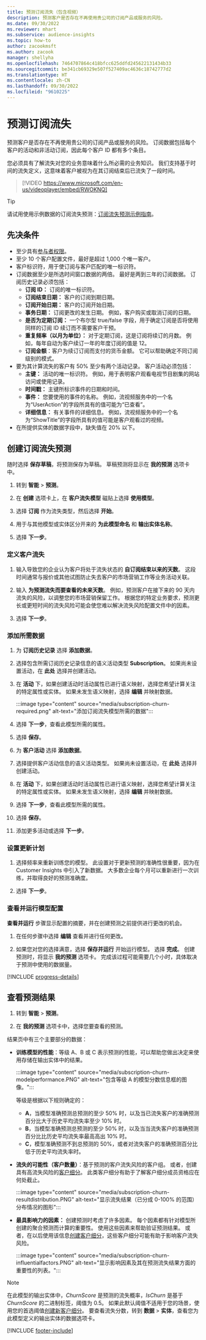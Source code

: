 ```yaml
---
title: 预测订阅流失（包含视频）
description: 预测客户是否存在不再使用贵公司的订阅产品或服务的风险。
ms.date: 09/30/2022
ms.reviewer: mhart
ms.subservice: audience-insights
ms.topic: how-to
author: zacookmsft
ms.author: zacook
manager: shellyha
ms.openlocfilehash: 7464707864c418bfcc625ddfd245622131434b33
ms.sourcegitcommit: be341cb69329e507f527409ac4636c18742777d2
ms.translationtype: HT
ms.contentlocale: zh-CN
ms.lasthandoff: 09/30/2022
ms.locfileid: "9610225"
---
```

# <a name="predict-subscription-churn"></a>预测订阅流失

预测客户是否存在不再使用贵公司的订阅产品或服务的风险。 订阅数据包括每个客户的活动和非活动订阅，因此每个客户 ID 都有多个条目。

您必须具有了解流失对您的业务意味着什么所必需的业务知识。 我们支持基于时间的流失定义，这意味着客户被视为在其订阅结束后已流失了一段时间。

> [!VIDEO https://www.microsoft.com/en-us/videoplayer/embed/RWOKNQ]

> [!TIP]
> 请试用使用示例数据的订阅流失预测：[订阅流失预测示例指南](sample-guide-predict-subscription-churn.md)。

## <a name="prerequisites"></a>先决条件

- 至少具有[参与者权限](permissions.md)。
- 至少 10 个客户配置文件，最好是超过 1,000 个唯一客户。
- 客户标识符，用于使订阅与客户匹配的唯一标识符。
- 订阅数据至少是所选时间窗口数据的两倍。 最好是两到三年的订阅数据。 订阅历史记录必须包括：
  - **订阅 ID：** 订阅的唯一标识符。
  - **订阅结束日期：** 客户的订阅到期日期。
  - **订阅开始日期：** 客户的订阅开始日期。
  - **事务日期：** 订阅更改的发生日期。 例如，客户购买或取消订阅的日期。
  - **是否为定期订阅：** 一个布尔型 true/false 字段，用于确定订阅是否将使用同样的订阅 ID 续订而不需要客户干预。
  - **重复频率（以月为单位）：** 对于定期订阅，这是订阅将续订的月数。 例如，每年自动为客户续订一年的年度订阅的值是 12。
  - **订阅金额**：客户为续订订阅而支付的货币金额。 它可以帮助确定不同订阅级别的模式。
- 要为其计算流失的客户有 50% 至少有两个活动记录。 客户活动必须包括：
  - **主键：** 活动的唯一标识符。 例如，用于表明客户观看电视节目剧集的网站访问或使用记录。
  - **时间戳：** 主键所标识事件的日期和时间。
  - **事件：** 您要使用的事件的名称。 例如，流视频服务中的一个名为“UserAction”的字段所具有的值可能为“已查看”。
  - **详细信息：** 有关事件的详细信息。 例如，流视频服务中的一个名为“ShowTitle”的字段所具有的值可能是客户观看过的视频。
- 在所提供实体的数据字段中，缺失值在 20% 以下。

## <a name="create-a-subscription-churn-prediction"></a>创建订阅流失预测

随时选择 **保存草稿**，将预测保存为草稿。 草稿预测将显示在 **我的预测** 选项卡中。

1. 转到 **智能** > **预测**。

1. 在 **创建** 选项卡上，在 **客户流失模型** 磁贴上选择 **使用模型**。

1. 选择 **订阅** 作为流失类型，然后选择 **开始**。

1. 用于与其他模型或实体区分开来的 **为此模型命名** 和 **输出实体名称**。

1. 选择 **下一步**。

### <a name="define-customer-churn"></a>定义客户流失

1. 输入导致您的企业认为客户将处于流失状态的 **自订阅结束以来的天数**。 这段时间通常与报价或其他试图防止失去客户的市场营销工作等业务活动关联。

1. 输入 **为预测流失而要查看的未来天数**。 例如，预测客户在接下来的 90 天内流失的风险，以调整您的市场营销保留工作。 根据您的特定业务要求，预测更长或更短时间的流失风险可能会使您难以解决流失风险配置文件中的因素。

1. 选择 **下一步**。

### <a name="add-required-data"></a>添加所需数据

1. 为 **订阅历史记录** 选择 **添加数据**。

1. 选择包含所需订阅历史记录信息的语义活动类型 **Subscription**。 如果尚未设置活动，在 **此处** 选择并创建活动。

1. 在 **活动** 下，如果创建活动时活动属性已进行语义映射，选择您希望计算关注的特定属性或实体。 如果未发生语义映射，选择 **编辑** 并映射数据。
  
   :::image type="content" source="media/subscription-churn-required.png" alt-text="添加订阅流失模型所需的数据":::

1. 选择 **下一步**，查看此模型所需的属性。

1. 选择 **保存**。

1. 为 **客户活动** 选择 **添加数据**。

1. 选择提供客户活动信息的语义活动类型。 如果尚未设置活动，在 **此处** 选择并创建活动。

1. 在 **活动** 下，如果创建活动时活动属性已进行语义映射，选择您希望计算关注的特定属性或实体。 如果未发生语义映射，选择 **编辑** 并映射数据。

1. 选择 **下一步**，查看此模型所需的属性。

1. 选择 **保存**。

1. 添加更多活动或选择 **下一步**。

### <a name="set-update-schedule"></a>设置更新计划

1. 选择频率来重新训练您的模型。 此设置对于更新预测的准确性很重要，因为在 Customer Insights 中引入了新数据。 大多数企业每个月可以重新进行一次训练，并取得良好的预测准确度。

1. 选择 **下一步**。

### <a name="review-and-run-the-model-configuration"></a>查看并运行模型配置

**查看并运行** 步骤显示配置的摘要，并在创建预测之前提供进行更改的机会。

1. 在任何步骤中选择 **编辑** 查看并进行任何更改。

1. 如果您对您的选择满意，选择 **保存并运行** 开始运行模型。 选择 **完成**。 创建预测时，将显示 **我的预测** 选项卡。 完成该过程可能需要几个小时，具体取决于预测中使用的数据量。

[!INCLUDE [progress-details](includes/progress-details-pane.md)]

## <a name="view-prediction-results"></a>查看预测结果

1. 转到 **智能** > **预测**。

1. 在 **我的预测** 选项卡中，选择您要查看的预测。

结果页中有三个主要部分的数据：

- **训练模型的性能**：等级 A、B 或 C 表示预测的性能，可以帮助您做出决定来使用存储在输出实体中的结果。
  
  :::image type="content" source="media/subscription-churn-modelperformance.PNG" alt-text="包含等级 A 的模型分数信息框的图像。":::

  等级是根据以下规则确定的：
  - **A**，当模型准确预测总预测的至少 50% 时，以及当已流失客户的准确预测百分比大于历史平均流失率至少 10% 时。
  - **B**，当模型准确预测总预测的至少 50% 时，以及当当流失客户的准确预测百分比比历史平均流失率最高高出 10% 时。
  - **C**，模型准确预测不到总预测的 50%，或者对流失客户的准确预测百分比低于历史平均流失率时。
  
- **流失的可能性（客户数量）**：基于预测的客户流失风险的客户组。 或者，创建具有高流失风险的[客户细分](prediction-based-segment.md)。 此类客户细分有助于了解客户细分成员资格应在何处截止。  

  :::image type="content" source="media/subscription-churn-resultdistribution.PNG" alt-text="显示流失结果（已分成 0-100% 的范围）分布情况的图形":::

- **最具影响力的因素：** 创建预测时考虑了许多因素。 每个因素都有针对模型所创建的聚合预测而计算的重要性。 使用这些因素来帮助验证预测结果。 或者，在以后使用该信息[创建客户细分](.//prediction-based-segment.md)，这些客户细分可能有助于影响客户流失风险。

  :::image type="content" source="media/subscription-churn-influentialfactors.PNG" alt-text="显示影响因素及其在预测流失结果方面的重要性的列表。":::

> [!NOTE]
> 在此模型的输出实体中，*ChurnScore* 是预测的流失概率，*IsChurn* 是基于 *ChurnScore* 的二进制标签，阈值为 0.5。 如果此默认阈值不适用于您的场景，使用您的首选阈值[创建新客户细分](segments.md)。 要查看流失分数，转到 **数据** > **实体**，查看您为此模型定义的输出实体的数据选项卡。

[!INCLUDE [footer-include](includes/footer-banner.md)]
